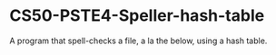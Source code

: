# CS50-PSTE4-Speller-hash-table
A program that spell-checks a file, a la the below, using a hash table.
